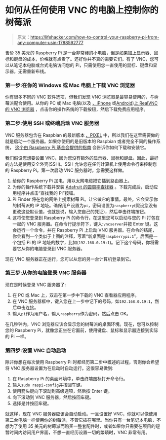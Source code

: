 # 如何从任何使用 VNC 的电脑上控制你的树莓派

> 原文：<https://lifehacker.com/how-to-control-your-raspberry-pi-from-any-computer-usin-1788592777>



售价 35 美元的 Raspberry Pi 是一台非常棒的小电脑，但是如果加上显示器、鼠标和键盘的成本，价格就有点贵了。还好你并不真的需要它们。有了 VNC，您可以从笔记本电脑或台式电脑访问您的 Pi，只需使用您一直使用的鼠标、键盘和显示器，无需重新布线。



### 第一步:在你的 Windows 或 Mac 电脑上下载 VNC 浏览器

你有很多不同的 VNC 软件选项，但我们发现 VNC 浏览器是最容易使用的，与树莓派配合使用。从你的 PC 或 Mac 电脑(以及 [、iPhone](https://itunes.apple.com/us/app/vnc-viewer/id352019548?mt=8) 或[Android](https://play.google.com/store/apps/details?id=com.realvnc.viewer.android&hl=en))[上 RealVNC 的 VNC 浏览器](https://www.realvnc.com/download/viewer/) ，点击你的操作系统的下载按钮，然后下载免费应用程序。

### 第二步:使用 SSH 或终端启动 VNC 服务器

VNC 服务器包含在 Raspbian 的最新版本 [、PIXEL](https://lifehacker.com/the-new-raspberry-pi-os-is-here-and-it-looks-great-1787194540) 中，所以我们在这里需要做的就是启动一个服务器。如果你使用的是旧版本的 Raspbian 或者完全不同的操作系统， [这个由 Raspberry Pi 基金会提供的指南](https://www.raspberrypi.org/documentation/remote-access/vnc/) 会告诉你如何下载和安装它。

我们假设您想要设置 VNC，因为您没有额外的显示器、鼠标和键盘。因此，最好的方法是使用安全外壳(SSH)。SSH 允许您在任何计算机上使用命令行来控制您的 Raspberry Pi。第一次启动 VNC 服务器时，您需要这样做。

1.  给你的 Raspberry Pi 加电，用以太网电缆把它插到路由器上。
2.  为你的操作系统下载并安装 [Adafruit 的圆周率查找器](https://github.com/adafruit/Adafruit-Pi-Finder) 。下载完成后，启动应用程序并点击“查找我的 Pi”按钮。
3.  Pi Finder 将在您的网络上搜索树莓 Pi。让它做它的事情。最终，它会显示你的树莓派的 IP 地址。确保用户设置为`pi`，密码设置为`raspberry`(假设您没有更改这些默认值，也就是说，输入您自己的凭证)，然后单击终端按钮。
4.  这将使您登录到 Raspberry Pi 的命令行，在这里您可以启动与您的 Pi 打包在一起的 VNC 服务器。在命令行提示符下，键入:`vncserver`并按 Enter 键。这会运行一个命令，并在 Raspberry Pi 上启动 VNC 服务器。在命令的结尾，你会看到一个类似于上图的注释，写着“新桌面是`raspberrypi:1`”，后面是一个包括 Pi 的 IP 地址的数字，比如(`192.168.0.19:1`)。记下这个号码，你将需要它从你的电脑登录到 VNC 服务器。

现在 VNC 服务器正在运行，您可以从您的另一台计算机登录到它。

### 第三步:从你的电脑登录 VNC 服务器

现在是时候登录 VNC 服务器了:

1.  在 PC 或 Mac 上，双击在第一步中下载的 VNC 查看器应用程序。
2.  在 VNC 服务器框中，键入您在上一步中记下的号码，如`192.168.0.19:1`，然后单击连接。
3.  输入`pi`作为用户名，输入`raspberry`作为密码，然后点击 OK。

在几秒钟内，VNC 浏览器应该会显示您的树莓派的桌面环境。现在，您可以控制您的 Raspberry Pi，就像您正坐在它面前，使用键盘、鼠标和显示器连接到实际的 Pi 一样。

### 第四步:设置 VNC 自动启动

除非你想在每次使用 Raspberry Pi 时都经历第二步中概述的过程，否则你会希望将 VNC 服务器设置为在启动时自动运行。这很容易做到:

1.  在 Raspberry Pi 的桌面环境中，单击终端图标打开命令行。
2.  输入`sudo raspi-config`并按回车键。
3.  使用箭头键向下滚动到高级选项，然后按 Enter 键。
4.  向下滚动到 VNC 服务器，然后按回车键。
5.  选择是并按回车键。

就这样，现在 VNC 服务器应该会自动启动。一旦设置好 VNC，你就可以像使用第二台电脑一样使用你的树莓派，不管它插在哪里。当你只有一台笔记本电脑，不想为了使用 35 美元的树莓派而购买一整套配件时，或者如果你只需要在项目的短暂时间内访问用户界面，不想一直经历设置一切的繁琐时，VNC 非常有用。